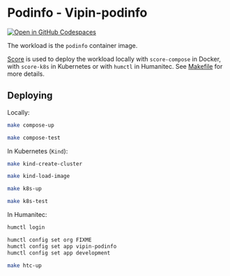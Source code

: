 # Podinfo - Vipin-podinfo

[![Open in GitHub Codespaces](https://github.com/codespaces/badge.svg)](https://codespaces.new/162551011/vipin-podinfo)

The workload is the `podinfo` container image.

[Score](https://score.dev/) is used to deploy the workload locally with `score-compose` in Docker, with `score-k8s` in Kubernetes or with `humctl` in Humanitec. See [Makefile](Makefile) for more details.

## Deploying

Locally:
```bash
make compose-up

make compose-test
```

In Kubernetes (`Kind`):
```bash
make kind-create-cluster

make kind-load-image

make k8s-up

make k8s-test
```

In Humanitec:
```bash
humctl login

humctl config set org FIXME
humctl config set app vipin-podinfo
humctl config set app development

make htc-up
```
